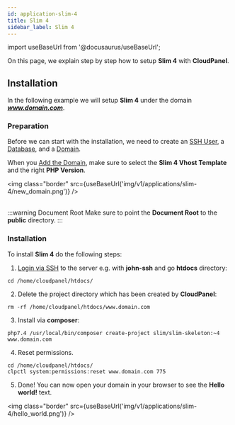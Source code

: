 ```yaml
---
id: application-slim-4
title: Slim 4
sidebar_label: Slim 4
---
```


import useBaseUrl from '@docusaurus/useBaseUrl';

On this page, we explain step by step how to setup **Slim 4** with **CloudPanel**.

## Installation

In the following example we will setup **Slim 4** under the domain ***www.domain.com***.

### Preparation

Before we can start with the installation, we need to create an [SSH User](users#adding-a-user), a [Database](databases#adding-a-database), and a [Domain](domains#adding-a-domain).

When you [Add the Domain](domains#adding-a-domain), make sure to select the **Slim 4 Vhost Template** and the right **PHP Version**.

<img class="border" src={useBaseUrl('img/v1/applications/slim-4/new_domain.png')} /> <br /><br />

:::warning Document Root
Make sure to point the **Document Root** to the **public** directory.
:::

### Installation

To install **Slim 4** do the following steps:

1. [Login via SSH](users#ssh-login) to the server e.g. with **john-ssh** and go **htdocs** directory:

```
cd /home/cloudpanel/htdocs/
```

2. Delete the project directory which has been created by **CloudPanel**:

```
rm -rf /home/cloudpanel/htdocs/www.domain.com
```

3. Install via **composer**:

```
php7.4 /usr/local/bin/composer create-project slim/slim-skeleton:~4 www.domain.com
```

4. Reset permissions.

```
cd /home/cloudpanel/htdocs/
clpctl system:permissions:reset www.domain.com 775
```

5. Done! You can now open your domain in your browser to see the **Hello world!** text.

<img class="border" src={useBaseUrl('img/v1/applications/slim-4/hello_world.png')} /> 

